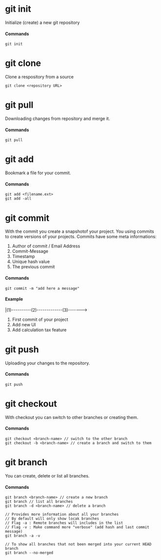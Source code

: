 # git init
Initialize (create) a new git repository 
#### Commands
	git init

# git clone
Clone a respository from a source

    git clone <repository URL>

# git pull
Downloading changes from repository and merge it.
#### Commands
	git pull
# git add
Bookmark a file for your commit.
#### Commands
	git add <filename.ext>
	git add -all
# git commit
With the commit you create a snapshotof your project. You using commits to create versions of your projects. Commits have some meta informations:
1. Author of commit / Email Address
2. Commit-Message
3. Timestamp
4. Unique hash value
5. The previous commit
#### Commands
	git commit -m "add here a message"
#### Example
|(1)----------(2)-------------(3)------->

1. First commit of your project
2. Add new UI
3. Add calculation tax feature
# git push
Uploading your changes to the repository.
#### Commands
	git push
# git checkout
With checkout you can switch to other branches or creating them.
#### Commands
	git checkout <branch-name> // switch to the other branch
	git checkout -b <branch-name> // create a branch and switch to them
# git branch
You can create, delete or list all branches.
#### Commands
	git branch <branch-name> // create a new branch
	git branch // list all branches
	git branch -d <branch-name> // delete a branch

	// Provides more information about all your branches
	// By default will only show locak branches
	// Flag -a : Remote branches will includes in the list
	// Flag -v : Make command more "verbose" (add hash and last commit message)
	git branch -a -v

	// To show all branches that not been merged into your current HEAD branch
	git branch --no-merged